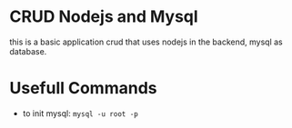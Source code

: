 # CRUD Nodejs and Mysql
this is a basic application crud that uses nodejs in the backend, mysql as database.

# Usefull Commands
- to init mysql: `mysql -u root -p`

